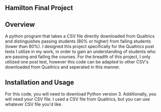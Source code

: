 ## Hamilton Final Project 

## Overview

A python program that takes a CSV file directly downloaded from Qualtrics and distinguishes passing students (80% or higher) from failing students (lower than 80%). I designed this project specifically for the Qualtrics post tests I utilize in my work, in order to gain an understanding of students who are passing and failing the courses. For the breadth of this project, I only utilized one post test, however this code can be adapted to other CSV's downloaded from Qualtrics and seperated in this manner. 

## Installation and Usage 

For this code, you will need to download Python version 3. Additionally, you will need your CSV file. I used a CSV file from Qualtrics, but you can use whatever CSV file you'd like. 
